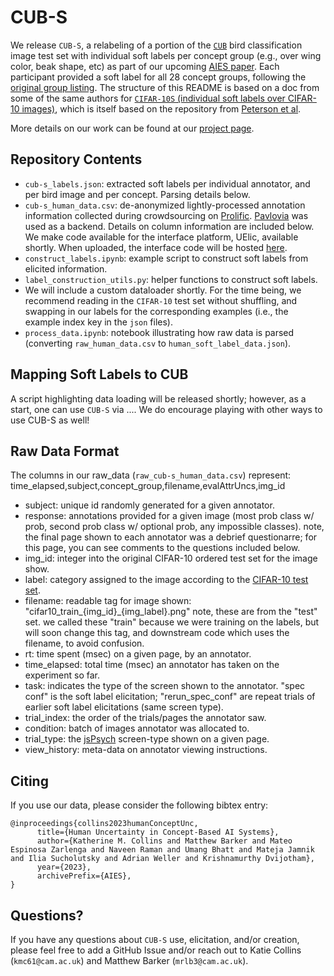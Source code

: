 # CUB-S

We release `CUB-S`, a relabeling of a portion of the [`CUB`]() bird classification image test set with individual soft labels per concept group (e.g., over wing color, beak shape, etc) as part of our upcoming [AIES paper](https://arxiv.org/pdf/2303.12872.pdf). Each participant provided a soft label for all 28 concept groups, following the [original group listing](). The structure of this README is based on a doc from some of the same authors for [`CIFAR-10S` (individual soft labels over CIFAR-10 images)]([https://github.com/jcpeterson/cifar-10h/blob/master/README.md](https://github.com/cambridge-mlg/cifar-10s/tree/master/cifar10s_data)), which is itself based on the repository from [Peterson et al](https://github.com/jcpeterson/cifar-10h/blob/master/README.md).

More details on our work can be found at our [project page](https://sites.google.com/view/human-concept-uncertainty?usp=sharing). 

## Repository Contents

* `cub-s_labels.json`: extracted soft labels per individual annotator, and per bird image and per concept. Parsing details below.
* `cub-s_human_data.csv`: de-anonymized lightly-processed annotation information collected during crowdsourcing on [Prolific](https://app.prolific.co/). [Pavlovia](https://pavlovia.org/) was used as a backend. Details on column information are included below. We make code available for the interface platform, UElic, available shortly. When uploaded, the interface code will be hosted [here](https://github.com/collinskatie/u-elic). 
* `construct_labels.ipynb`: example script to construct soft labels from elicited information. 
* `label_construction_utils.py`: helper functions to construct soft labels.
* We will include a custom dataloader shortly. For the time being, we recommend reading in the ``CIFAR-10`` test set without shuffling, and swapping in our labels for the corresponding examples (i.e., the example index key in the `json` files). 
* `process_data.ipynb`: notebook illustrating how raw data is parsed (converting `raw_human_data.csv` to `human_soft_label_data.json`).

## Mapping Soft Labels to CUB

A script highlighting data loading will be released shortly; however, as a start, one can use `CUB-S` via .... We do encourage playing with other ways to use CUB-S as well!

## Raw Data Format

The columns in our raw_data (`raw_cub-s_human_data.csv`) represent: 
time_elapsed,subject,concept_group,filename,evalAttrUncs,img_id
* subject: unique id randomly generated for a given annotator.
* response: annotations provided for a given image (most prob class w/ prob, second prob class w/ optional prob, any impossible classes). note, the final page shown to each annotator was a debrief questionarre; for this page, you can see comments to the questions included below. 
* img_id: integer into the original CIFAR-10 ordered test set for the image show.
* label: category assigned to the image according to the [CIFAR-10 test set](https://www.cs.toronto.edu/~kriz/cifar.html).
* filename: readable tag for image shown: "cifar10_train_{img_id}_{img_label}.png" note, these are from the "test" set. we called these "train" because we were training on the labels, but will soon change this tag, and downstream code which uses the filename, to avoid confusion. 
* rt: time spent (msec) on a given page, by an annotator.
* time_elapsed: total time (msec) an annotator has taken on the experiment so far.
* task: indicates the type of the screen shown to the annotator. "spec conf" is the soft label elicitation; "rerun_spec_conf" are repeat trials of earlier soft label elicitations (same screen type). 
* trial_index: the order of the trials/pages the annotator saw.
* condition: batch of images annotator was allocated to.
* trial_type: the [jsPsych](https://www.jspsych.org/6.3/) screen-type shown on a given page.
* view_history: meta-data on annotator viewing instructions.

## Citing

If you use our data, please consider the following bibtex entry: 

```
@inproceedings{collins2023humanConceptUnc,
      title={Human Uncertainty in Concept-Based AI Systems}, 
      author={Katherine M. Collins and Matthew Barker and Mateo Espinosa Zarlenga and Naveen Raman and Umang Bhatt and Mateja Jamnik and Ilia Sucholutsky and Adrian Weller and Krishnamurthy Dvijotham},
      year={2023},
      archivePrefix={AIES},
}
```

## Questions?

If you have any questions about `CUB-S` use, elicitation, and/or creation, please feel free to add a GitHub Issue and/or reach out to Katie Collins (`kmc61@cam.ac.uk`) and Matthew Barker (`mrlb3@cam.ac.uk`).

